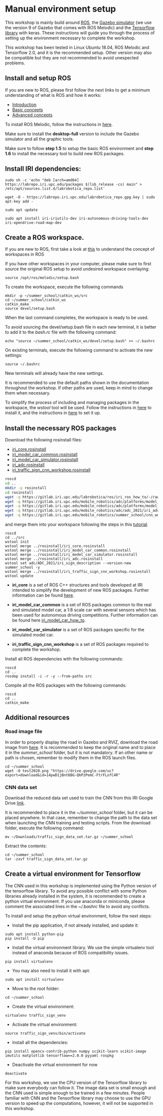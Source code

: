 # Manual environment setup

This workshop is mainly build around [ROS](https://www.ros.org/), the [Gazebo simulator](http://gazebosim.org/) (we use the version 9 of Gazebo that comes with ROS Melodic) and the [Tensorflow library](https://www.tensorflow.org/) with keras. These instructions will guide you through the process of setting up the environment necessary to complete the workshop.

This workshop has been tested in Linux Ubuntu 18.04, ROS Melodic and Tensorflow 2.0, and it is the recommended setup. Other version may also be compatible but they are not recommended to avoid unexpected problems.

## Install and setup ROS

If you are new to ROS, please first follow the next links to get a minimum understanding of what is ROS and how it works:

* [Introduction](http://wiki.ros.org/ROS/Introduction)
* [Basic concepts](http://wiki.ros.org/ROS/Concepts)
* [Advanced concepts](http://wiki.ros.org/ROS/Higher-Level%20Concepts)

To install ROS Melodic, follow the instructions in [here](http://wiki.ros.org/melodic/Installation/Ubuntu).

Make sure to install the **desktop-full** version to include the Gazebo simulator and all the graphic tools.

Make sure to follow **step 1.5** to setup the basic ROS environment and **step 1.6** to install the necessary tool to build new ROS packages.

## Install IRI dependencies:

```
sudo sh -c 'echo "deb [arch=amd64] https://labrepo.iri.upc.edu/packages $(lsb_release -cs) main" > /etc/apt/sources.list.d/labrobotica_repo.list'

wget -O - https://labrepo.iri.upc.edu/labrobotica_repo.gpg.key | sudo apt-key add -

sudo apt update

sudo apt install iri-iriutils-dev iri-autonomous-driving-tools-dev iri-opendrive-road-map-dev
```

## Create a ROS workspace. 
If you are new to ROS, first take a look at [this](http://wiki.ros.org/catkin/workspaces) to understand the concept of workspaces in ROS

If you have other workspaces in your computer, please make sure to first source the original ROS setup to avoid undesired workspace overlaying:

```
source /opt/ros/melodic/setup.bash
```

To create the workspace, execute the following commands

```
mkdir -p ~/summer_school/catkin_ws/src
cd ~/summer_school/catkin_ws
catkin_make
source devel/setup.bash
```
When the last command completes, the workspace is ready to be used.

To avoid sourcing the devel/setup.bash file in each new terminal, it is better to add it to the *bash.rc* file with the following command:
```
echo "source ~/summer_school/catkin_ws/devel/setup.bash" >> ~/.bashrc
```
On existing terminals, execute the following command to activate the new settings:
```
source ~/.bashrc
```
New terminals will already have the new settings.

It is recommended to use the default paths shown in the documentation throughout the workshop. If other paths are used, keep in mind to change them when necessary.

To simplify the process of including and managing packages in the workspace, the *wstool* tool will be used. Follow the instructions in [here](http://wiki.ros.org/wstool#Installation) to install it, and the instructions in [here](http://wiki.ros.org/wstool#Initialize_the_Workspace_Without_a_rosinstall_file) to set it up.

## Install the necessary ROS packages

Download the following rosinstall files:

  - [iri_core.rosinstall](https://gitlab.iri.upc.edu/labrobotica/ros/iri_ros_how_to/-/raw/master/rosinstall/iri_core.rosinstall)
  - [iri_model_car_common.rosinstall](https://gitlab.iri.upc.edu/mobile_robotics/adc/platforms/model_car/iri_model_car_how_to/-/raw/master/rosinstall/iri_model_car_common.rosinstall)
  - [iri_model_car_simulator.rosinstall](https://gitlab.iri.upc.edu/mobile_robotics/adc/platforms/model_car/iri_model_car_how_to/-/raw/master/rosinstall/iri_model_car_simulator.rosinstall)
  - [iri_adc.rosinstall](https://gitlab.iri.upc.edu/mobile_robotics/adc/adc_2021/iri_adc_simulation_workshop/-/raw/master/rosinstall/iri_adc.rosinstall)
  - [iri_traffic_sign_cnn_workshop.rosinstall](https://gitlab.iri.upc.edu/mobile_robotics/summer_school/cnn_workshop/iri_traffic_sign_cnn_workshop_how_to/-/raw/master/rosinstall/iri_traffic_sign_cnn_workshop.rosinstall)

```bash
roscd
cd ..
mkdir -p rosinstall
cd rosinstall
wget -q https://gitlab.iri.upc.edu/labrobotica/ros/iri_ros_how_to/-/raw/master/rosinstall/iri_core.rosinstall
wget -q https://gitlab.iri.upc.edu/mobile_robotics/adc/platforms/model_car/iri_model_car_how_to/-/raw/master/rosinstall/iri_model_car_common.rosinstall
wget -q https://gitlab.iri.upc.edu/mobile_robotics/adc/platforms/model_car/iri_model_car_how_to/-/raw/master/rosinstall/iri_model_car_simulator.rosinstall
wget -q https://gitlab.iri.upc.edu/mobile_robotics/adc/adc_2021/iri_adc_simulation_workshop/-/raw/master/rosinstall/iri_adc.rosinstall
wget -q https://gitlab.iri.upc.edu/mobile_robotics/summer_school/cnn_workshop/iri_traffic_sign_cnn_workshop_how_to/-/raw/master/rosinstall/iri_traffic_sign_cnn_workshop.rosinstall
```

and merge them into your workspace following the steps in this [tutorial](http://wiki.ros.org/wstool#Merge_in_Additional_rosinstall_Files).

```
roscd
cd ../src
wstool init
wstool merge ../rosinstall/iri_core.rosinstall
wstool merge ../rosinstall/iri_model_car_common.rosinstall
wstool merge ../rosinstall/iri_model_car_simulator.rosinstall
wstool merge ../rosinstall/iri_adc.rosinstall
wstool set adc/ADC_2021/iri_sign_description --version-new summer_school -y
wstool merge ../rosinstall/iri_traffic_sign_cnn_workshop.rosinstall
wstool update
```

- **iri_core** is a set of ROS C++ structures and tools developed at IRI intended to simplify the development of new ROS packages. Further information can be found [here](https://gitlab.iri.upc.edu/labrobotica/ros/iri_ros_how_to).

- **iri_model_car_common** is a set of ROS packages common to the real and simulated model car, a 1:8 scale car with several sensors which has been used for autonomous driving competitions. Further information can be found here [iri_model_car_how_to](https://gitlab.iri.upc.edu/mobile_robotics/adc/platforms/model_car/iri_model_car_how_to).

- **iri_model_car_simulator** is a set of ROS packages specific for the simulated model car.

- **iri_traffic_sign_cnn_workshop** is a set of ROS packages required to complete the workshop.

Install all ROS dependencies with the following commands:

```
roscd
cd ..
rosdep install -i -r -y --from-paths src
```

Compile all the ROS packages with the following commands:

```
roscd
cd ..
catkin_make
```

## Additional resources

### Road image file
In order to properly display the road in Gazebo and RVIZ, download the road image from [here](https://drive.google.com/file/d/14pwD1jBnt6BG-QkPzPemC-FtrFLofC4R/view?usp=sharing). It is recommended to keep the original name and to place it in the *summer_school* folder, but it is not mandatory. If an other name or path is chosen, remember to modify them in the ROS launch files. 

```
cd ~/summer_school
wget -O test2020.png "https://drive.google.com/uc?export=download&id=14pwD1jBnt6BG-QkPzPemC-FtrFLofC4R"
```

### CNN data set
Download the reduced data set used to train the CNN from this IRI Google Drive [link](https://drive.google.com/file/d/1CpWXKGTJBopcYqFFgesFDFDUAkzgLmbK/view?usp=sharing).

It is recommended to place it in the *~/summer_school* folder, but it can be placed anywhere. In that case, remember to change the path to the data set when launching the CNN training and testing scripts. From the download folder, execute the following command:

```
mv ~/Downloads/traffic_sign_data_set.tar.gz ~/summer_school
```

Extract the contents:
```
cd ~/summer_school
tar -zxvf traffic_sign_data_set.tar.gz
```

## Create a virtual environment for Tensorflow

The CNN used in this workshop is implemented using the Python version of the tensorflow library. To avoid any possible conflict with some Python libraries already installed in the system, it is recommended to create a python virtual environment. If you use anaconda or miniconda, please comment the associated lines in the *~/.bashrc* file to avoid any conflicts.

To install and setup the python virtual environment, follow the next steps:

* Install the pip application, if not already installed, and update it:
```
sudo apt install python-pip
pip install -U pip
```
* Install the virtual environment library. We use the simple virtualenv tool instead of anaconda because of ROS compatibility issues.
```
pip install virtualenv
```

* You may also need to install it with apt:
```
sudo apt install virtualenv
```

* Move to the root folder:
```
cd ~/summer_school
```
* Create the virtual environment:
```
virtualenv traffic_sign_venv
```
* Activate the virtual environment:
```
source traffic_sign_venv/bin/activate
```
* Install all the dependencies:
```
pip install opencv-contrib-python numpy scikit-learn scikit-image imutils matplotlib tensorflow==2.0.0 pyyaml rospkg
```
* Deactivate the virtual environment for now
```
deactivate
```
For this workshop, we use the CPU version of the Tensorflow library to make sure everybody can follow it. The image data set is small enough and the CNN used is simple enough to be trained in a few minutes. People familiar with CNN and the Tensorflow library may choose to use the GPU version to speed up the computations, however, it will not be supported in this workshop.
